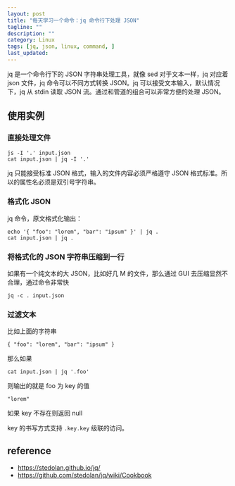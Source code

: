 ```yaml
---
layout: post
title: "每天学习一个命令：jq 命令行下处理 JSON"
tagline: ""
description: ""
category: Linux
tags: [jq, json, linux, command, ]
last_updated:
---
```


jq 是一个命令行下的 JSON 字符串处理工具，就像 sed 对于文本一样，jq 对应着 json 文件，jq 命令可以不同方式转换 JSON。jq 可以接受文本输入，默认情况下，jq 从 stdin 读取 JSON 流。通过和管道的组合可以非常方便的处理 JSON。


## 使用实例

### 直接处理文件

    js -I '.' input.json
    cat input.json | jq -I '.'

jq 只能接受标准 JSON 格式，输入的文件内容必须严格遵守 JSON 格式标准。所以的属性名必须是双引号字符串。

### 格式化 JSON
jq 命令，原文格式化输出：

    echo '{ "foo": "lorem", "bar": "ipsum" }' | jq .
    cat input.json | jq .

### 将格式化的 JSON 字符串压缩到一行
如果有一个纯文本的大 JSON，比如好几 M 的文件，那么通过 GUI 去压缩显然不合理，通过命令非常快

    jq -c . input.json

### 过滤文本
比如上面的字符串

    { "foo": "lorem", "bar": "ipsum" }

那么如果

    cat input.json | jq '.foo'

则输出的就是 foo 为 key 的值

    "lorem"

如果 key 不存在则返回 null

key 的书写方式支持 `.key.key` 级联的访问。

## reference

- <https://stedolan.github.io/jq/>
- <https://github.com/stedolan/jq/wiki/Cookbook>
